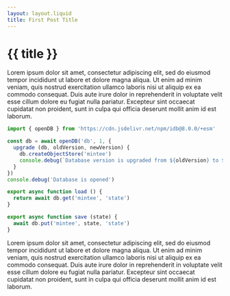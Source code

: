 ```yaml
---
layout: layout.liquid
title: First Post Title
---
```


# {{ title }}

Lorem ipsum dolor sit amet, consectetur adipiscing elit, sed do eiusmod tempor incididunt ut labore et dolore magna aliqua. Ut enim ad minim veniam, quis nostrud exercitation ullamco laboris nisi ut aliquip ex ea commodo consequat. Duis aute irure dolor in reprehenderit in voluptate velit esse cillum dolore eu fugiat nulla pariatur. Excepteur sint occaecat cupidatat non proident, sunt in culpa qui officia deserunt mollit anim id est laborum.

```js
import { openDB } from 'https://cdn.jsdelivr.net/npm/idb@8.0.0/+esm'

const db = await openDB('db', 1, {
  upgrade (db, oldVersion, newVersion) {
    db.createObjectStore('mintee')
    console.debug(`Database version is upgraded from ${oldVersion} to ${newVersion}`)
  }
})
console.debug('Database is opened')

export async function load () {
  return await db.get('mintee', 'state')
}

export async function save (state) {
  await db.put('mintee', state, 'state')
}
```

Lorem ipsum dolor sit amet, consectetur adipiscing elit, sed do eiusmod tempor incididunt ut labore et dolore magna aliqua. Ut enim ad minim veniam, quis nostrud exercitation ullamco laboris nisi ut aliquip ex ea commodo consequat. Duis aute irure dolor in reprehenderit in voluptate velit esse cillum dolore eu fugiat nulla pariatur. Excepteur sint occaecat cupidatat non proident, sunt in culpa qui officia deserunt mollit anim id est laborum.
